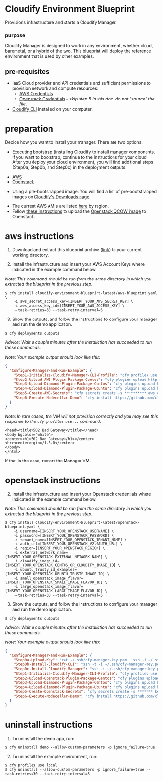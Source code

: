 
# Cloudify Environment Blueprint

Provisions infrastructure and starts a Cloudify Manager.


### purpose

Cloudify Manager is designed to work in any environment, whether cloud, baremetal, or a hybrid of the two. This blueprint will deploy the reference environment that is used by other examples.


## pre-requisites

- IaaS Cloud provider and API credentials and sufficient permissions to provision network and compute resources:
  - [AWS Credentials](http://docs.aws.amazon.com/general/latest/gr/aws-sec-cred-types.html)
  - [Openstack Credentials](https://docs.openstack.org/user-guide/common/cli-set-environment-variables-using-openstack-rc.html) - *skip step 5 in this doc. do not "source" the file*.
- [Cloudify CLI](http://docs.getcloudify.org/4.0.0/installation/from-packages/) installed on your computer.


# preparation

Decide how you want to install your manager. There are two options:

* Executing bootstrap (installing Cloudify to install manager components. If you want to bootstrap, continue to the instructions for your cloud. After you deploy your cloud environment, you will find additional steps (Step0a, Step0b, and Step0c) in the deployment outputs.

- [AWS](#aws-instructions)
- [Openstack](#openstack-instructions)

* Using a pre-bootstrapped image. You will find a list of pre-bootstrapped images on [Cloudify's Downloads page](http://cloudify.co/downloads/get_cloudify.html).

- The current AWS AMIs are listed [here](http://cloudify.co/thank_you_aws_ent) by region.
- Follow [these instructions](https://docs.openstack.org/user-guide/dashboard-manage-images.html) to upload the [Openstack QCOW image](http://cloudify.co/downloads/get_cloudify.html) to Openstack.


# aws instructions

1. Download and extract this blueprint archive ([link](https://github.com/cloudify-examples/cloudify-environment-blueprint/archive/latest.zip)) to your current working directory.

2. Install the infrastructure and insert your AWS Account Keys where indicated in the example command below.

_Note: This command should be run from the same directory in which you extracted the blueprint in the previous step._

```shell
$ cfy install cloudify-environment-blueprint-latest/aws-blueprint.yaml \
    -i aws_secret_access_key=[INSERT_YOUR_AWS_SECRET_KEY] \
    -i aws_access_key_id=[INSERT_YOUR_AWS_ACCESS_KEY] \
    --task-retries=30 --task-retry-interval=5
```


3. Show the outputs, and follow the instructions to configure your manager and run the demo application.

```shell
$ cfy deployments outputs
```

_Advice: Wait a couple minutes after the installation has succeeded to run these commands._

_Note: Your example output should look like this:_

```json
{
  "Configure-Manager-and-Run-Example": {
    "Step1-Initialize-Cloudify-Manager-CLI-Profile": "cfy profiles use -s centos -k ~/.ssh/cfy-manager-key.pem -u admin -p admin -t default_tenant **********",
    "Step2-Upload-AWS-Plugin-Package-Centos": "cfy plugins upload http://repository.cloudifysource.org/cloudify/wagons/cloudify-aws-plugin/1.4.4/cloudify_aws_plugin-1.4.4-py27-none-linux_x86_64-centos-Core.wgn",
    "Step3-Upload-Diamond-Plugin-Package-Centos": "cfy plugins upload http://repository.cloudifysource.org/cloudify/wagons/cloudify-diamond-plugin/1.3.5/cloudify_diamond_plugin-1.3.5-py27-none-linux_x86_64-centos-Core.wgn",
    "Step4-Upload-Diamond-Plugin-Package-Ubuntu": "cfy plugins upload http://repository.cloudifysource.org/cloudify/wagons/cloudify-diamond-plugin/1.3.5/cloudify_diamond_plugin-1.3.5-py27-none-linux_x86_64-Ubuntu-trusty.wgn",
    "Step5-Create-AWS-Secrets": "cfy secrets create -s ********** aws_access_key_id && cfy secrets create  -s ********** aws_secret_access_key",
    "Step6-Execute-Nodecellar-Demo": "cfy install https://github.com/cloudify-examples/nodecellar-auto-scale-auto-heal-blueprint/archive/4.0.zip -b demo -n aws-haproxy-blueprint.yaml -i ec2_region_name=us-east-1 -i ec2_region_endpoint=ec2.us-east-1.amazonaws.com -i vpc_id=********** -i public_subnet_id=********** -i private_subnet_id=********** -i availability_zone=us-east-1e -i ami=ami-772aa961"
  }
}
```

_Note: In rare cases, the VM will not provision correctly and you may see this response to the ```cfy profiles use...``` command:_

```shell
<head><title>502 Bad Gateway</title></head>
<body bgcolor="white">
<center><h1>502 Bad Gateway</h1></center>
<hr><center>nginx/1.8.0</center>
</body>
</html>
```

If that is the case, restart the Manager VM.


# openstack instructions

2. Install the infrastructure and insert your Openstack credentials where indicated in the example command below.

_Note: This command should be run from the same directory in which you extracted the blueprint in the previous step._

```shell
$ cfy install cloudify-environment-blueprint-latest/openstack-blueprint.yaml \
    -i username=[INSERT_YOUR_OPENSTACK_USERNAME] \
    -i password=[INSERT_YOUR_OPENSTACK_PASSWORD] \
    -i tenant_name=[INSERT_YOUR_OPENSTACK_TENANT_NAME] \
    -i auth_url=[INSERT_YOUR_OPENSTACK_V2.0AUTH_URL] \
    -i region=[INSERT_YOUR_OPENSTACK_REGION] \
    -i external_network_name=[INSERT_YOUR_OPENSTACK_EXTERNAL_NETWORK_NAME] \
    -i cloudify_image_id=[INSERT_YOUR_OPENSTACK_CENTOS_OR_CLOUDIFY_IMAGE_ID] \
    -i ubuntu_trusty_id_examples=[INSERT_YOUR_OPENSTACK_UBUNTU_TRUSTY_IMAGE_ID] \
    -i small_openstack_image_flavor=[INSERT_YOUR_OPENSTACK_SMALL_IMAGE_FLAVOR_ID] \
    -i large_openstack_image_flavor=[INSERT_YOUR_OPENSTACK_LARGE_IMAGE_FLAVOR_ID] \
    --task-retries=30 --task-retry-interval=5
```


3. Show the outputs, and follow the instructions to configure your manager and run the demo application.

```shell
$ cfy deployments outputs
```

_Advice: Wait a couple minutes after the installation has succeeded to run these commands._

_Note: Your example output should look like this:_

```json
{
  "Configure-Manager-and-Run-Example": {
    "Step0a-Upload-Key": "cat ~/.ssh/cfy-manager-key.pem | ssh -i ~/.ssh/cfy-manager-key.pem centos@***.***.***.*** 'cat >> ~/.ssh/key.pem && chmod 600 ~/.ssh/key.pem'",
    "Step0b-Install-Cloudify-CLI": "ssh -t -i ~/.ssh/cfy-manager-key.pem centos@***.***.***.*** 'sudo rpm -i http://repository.cloudifysource.org/cloudify/4.0.1/sp-release/cloudify-4.0.1~sp.el6.x86_64.rpm'",
    "Step0c-Install-Cloudify-Manager": "ssh -i ~/.ssh/cfy-manager-key.pem centos@***.***.***.*** 'cfy bootstrap --install-plugins /opt/cfy/cloudify-manager-blueprints/simple-manager-blueprint.yaml -i public_ip=***.***.***.*** -i private_ip=***.***.***.*** -i ssh_user=centos -i ssh_key_filename=~/.ssh/key.pem -i agents_user=ubuntu -i ignore_bootstrap_validations=false -i admin_username=admin -i admin_password=admin'",
    "Step1-Initialize-Cloudify-Manager-CLI-Profile": "cfy profiles use -s centos -k ~/.ssh/cfy-manager-key.pem -u admin -p admin -t default_tenant ***.***.***.***",
    "Step2-Upload-Openstack-Plugin-Package-Centos": "cfy plugins upload http://repository.cloudifysource.org/cloudify/wagons/cloudify-openstack-plugin/2.0.1/cloudify_openstack_plugin-2.0.1-py27-none-linux_x86_64-centos-Core.wgn",
    "Step3-Upload-Diamond-Plugin-Package-Centos": "cfy plugins upload http://repository.cloudifysource.org/cloudify/wagons/cloudify-diamond-plugin/1.3.5/cloudify_diamond_plugin-1.3.5-py27-none-linux_x86_64-centos-Core.wgn",
    "Step4-Upload-Diamond-Plugin-Package-Ubuntu": "cfy plugins upload http://repository.cloudifysource.org/cloudify/wagons/cloudify-diamond-plugin/1.3.5/cloudify_diamond_plugin-1.3.5-py27-none-linux_x86_64-Ubuntu-trusty.wgn",
    "Step5-Create-Openstack-Secrets": "cfy secrets create -s ******* keystone_username && cfy secrets create  -s ******* keystone_password && cfy secrets create  -s ******* keystone_tenant_name && cfy secrets create -s ******* keystone_url",
    "Step6-Execute-Nodecellar-Demo": "cfy install https://github.com/cloudify-examples/nodecellar-auto-scale-auto-heal-blueprint/archive/4.0.zip -b demo -n openstack-haproxy-blueprint.yaml -i region=RegionOne -i external_network_name=GATEWAY_NET -i router_name=network0_router -i public_network_name=network0 -i private_network_name=network1 -i public_subnet_name=network0_subnet -i private_subnet_name=network1_subnet -i image=e41430f7-9131-495b-927f-e7dc4b8994c8 -i flavor=1"
  }
}
```

# uninstall instructions

1. To uninstall the demo app, run:

```shell
$ cfy uninstall demo --allow-custom-parameters -p ignore_failure=true
```


2. To uninstall the example environment, run:

```shell
$ cfy profiles use local
$ cfy uninstall --allow-custom-parameters -p ignore_failure=true --task-retries=30 --task-retry-interval=5
```
